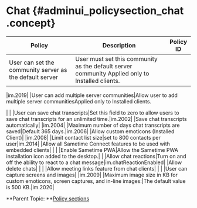 # Chat {#adminui_policysection_chat .concept}

|Policy|Description|Policy ID|
|------|-----------|---------|
|User can set the community server as the default server|User must set this community as the default server community Applied only to Installed clients.

|im.2019|
|User can add multiple server communities|Allow user to add multiple server communitiesApplied only to Installed clients.

| |
|User can save chat transcripts|Set this field to zero to allow users to save chat transcripts for an unlimited time.|im.2002|
|Save chat transcripts automatically| |im.2004|
|Maximum number of days chat transcripts are saved|Default 365 days.|im.2006|
|Allow custom emoticons \(Installed Client\)| |im.2008|
|Limit contact list size|set to 800 contacts per user|im.2014|
|Allow all Sametime Connect features to be used with embedded clients| | |
|Enable Sametime PWA|Allow the Sametime PWA installation icon added to the desktop.| |
|Allow chat reactions|Turn on and off the ability to react to a chat message|im.chatReactionEnabled|
|Allow delete chats| | |
|Allow meeting links feature from chat clients| | |
|User can capture screens and images| |im.2009|
|Maximum image size in KB for custom emoticons, screen captures, and in-line images:|The default value is 500 KB.|im.2020|

**Parent Topic: **[Policy sections](adminui_policy_sections.md)

